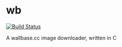 wb
==

[![Build Status](https://www.travis-ci.org/mntnorv/wb.png?branch=master)](https://www.travis-ci.org/mntnorv/wb)

A wallbase.cc image downloader, written in C
